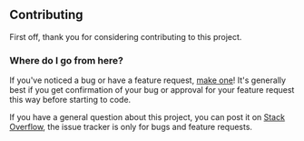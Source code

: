 ## Contributing
 First off, thank you for considering contributing to this project.

### Where do I go from here?
If you've noticed a bug or have a feature request,  [make one](https://github.com/zhe114/iOSAppIndoor/issues)! It's generally best if you get confirmation of your bug or approval for your feature request this way before starting to code.

If you have a general question about this project, you can post it on  [Stack Overflow](https://stackoverflow.com/questions), the issue tracker is only for bugs and feature requests.


